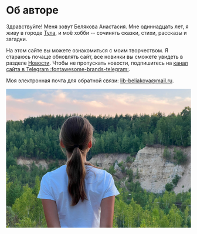 # Об авторе

Здравствуйте! Меня зовут Белякова Анастасия. Мне одиннадцать лет, я живу в городе [Тула](https://ru.wikipedia.org/wiki/%D0%A2%D1%83%D0%BB%D0%B0), и моё хобби -- сочинять сказки, стихи, рассказы и загадки.

На этом сайте вы можете ознакомиться с моим творчеством. Я стараюсь почаще обновлять сайт, все новинки вы сможете увидеть в разделе [Новости](news.md). Чтобы не пропускать новости, подпишитесь на [канал сайта в Telegram :fontawesome-brands-telegram:](https://t.me/lib_beliakova).

Моя электронная почта для обратной связи: lib-beliakova@mail.ru.

![Автор](images/author.jpg)
